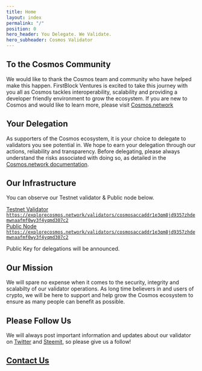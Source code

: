 ```yaml
---
title: Home
layout: index
permalink: "/"
position: 0
hero_header: You Delegate. We Validate.
hero_subheader: Cosmos Validator
---
```


## To the Cosmos Community
We would like to thank the Cosmos team and community who have helped make this happen. FirstBlock Ventures is excited to take this journey with you all as Cosmos tackles interoperability, scalability and providing a developer friendly environment to grow the ecosystem.  If you are new to Cosmos and would like to learn more, please visit [Cosmos.network](https://cosmos.network)

## Your Delegation
As supporters of the Cosmos ecosystem, it is your choice to delegate to validators you see potential in. We hope to earn your delegation through our actions, reliability and transparency. Before delegating, please always understand the risks associated with doing so, as detailed in the [Cosmos.network documentation](https://cosmos.network/docs/resources/delegator-faq.html#risks).

## Our Infrastructure
You can observe our Testnet validator & Public node below.

<div class="button-w-code">
	<a href="https://explorecosmos.network/validators/cosmosaccaddr1e3qm8jd9357zhdemwnaafmf0wy3f4yqmd307c2" class="button" target="_blank">Testnet Validator</a>
	<code><a href="https://explorecosmos.network/validators/cosmosvaladdr1lu4svk6agftvnu2h2mdkpq9mewd6rw6l6xv5r3"  target="_blank">https://explorecosmos.network/validators/cosmosaccaddr1e3qm8jd9357zhdemwnaafmf0wy3f4yqmd307c2</a></code>
</div>

<div class="button-w-code">
	<a href="https://explorecosmos.network/validators/cosmosvaladdr1lu4svk6agftvnu2h2mdkpq9mewd6rw6l6xv5r3" class="button"  target="_blank">Public Node</a>
	<code><a href="https://explorecosmos.network/validators/cosmosaccaddr1e3qm8jd9357zhdemwnaafmf0wy3f4yqmd307c2"  target="_blank">https://explorecosmos.network/validators/cosmosaccaddr1e3qm8jd9357zhdemwnaafmf0wy3f4yqmd307c2</a></code>
</div>

Public Key for delegations will be announced.

## Our Mission
We will spare no expense when it comes to the security, integrity and scalabilty of our validator operations. As long time believers in and users of crypto, we will be here to support and help grow the Cosmos ecosystem to ensure as many people can benefit as possible.

## Please Follow Us 
We will always post important information and updates about our validator on [Twitter](https://twitter.com/FirstBlockV) and [Steemit](https://steemit.com/@firstblock), so please give us a follow! 


## [Contact Us](http://firstblock.io/contact/)
<br/>
